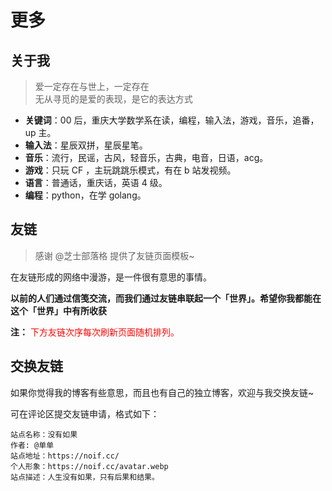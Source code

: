# 更多


## 关于我

> 爱一定存在与世上，一定存在  
> 无从寻觅的是爱的表现，是它的表达方式

- **关键词**：00 后，重庆大学数学系在读，编程，输入法，游戏，音乐，追番，up 主。
- **输入法**：星辰双拼，星辰星笔。
- **音乐**：流行，民谣，古风，轻音乐，古典，电音，日语，acg。
- **游戏**：只玩 CF ，主玩跳跳乐模式，有在 b 站发视频。
- **语言**：普通话，重庆话，英语 4 级。
- **编程**：python，在学 golang。

## 友链

> 感谢 @芝士部落格 提供了友链页面模板~

在友链形成的网络中漫游，是一件很有意思的事情。

**以前的人们通过信笺交流，而我们通过友链串联起一个「世界」。希望你我都能在这个「世界」中有所收获**

**注：** <span style="color:red;">下方友链次序每次刷新页面随机排列。<span>

<div class="linkpage"><ul id="friendsList"></ul></div>

## 交换友链

如果你觉得我的博客有些意思，而且也有自己的独立博客，欢迎与我交换友链~

可在评论区提交友链申请，格式如下：

    站点名称：没有如果
    作者: @单单
    站点地址：https://noif.cc/
    个人形象：https://noif.cc/avatar.webp
    站点描述：人生没有如果，只有后果和结果。

<script type="text/javascript">
// 以下为样例内容，按照格式可以随意修改
var myFriends = [
    ["https://blog.weearc.top/", "https://blog.weearc.top/image/face.ico", "@weearc", "相离相惜莫相忘，且行且歌且珍惜"],
    ["https://purefkh.xyz/", "https://purefkh-blog-1256555660.cos.ap-chengdu.myqcloud.com/blog/img/avatar.jpeg", "@purefkh", "Fiat Lux."],
    ["https://rea.ink/", "https://rea.ink/head.png", "@倾书", "清风皓月，光景常新"],
    ["https://thiscute.world/", "https://thiscute.world/avatar/myself.jpg", "@Ryan4Yin", "我错过花，却看见海。"],
    
];


// 以下为核心功能内容，修改前请确保理解您的行为内容与可能造成的结果
var  targetList = document.getElementById("friendsList");
while (myFriends.length > 0) {
    var rndNum = Math.floor(Math.random()*myFriends.length);
    var friendNode = document.createElement("li");
    var friend_link = document.createElement("a"), 
        friend_img = document.createElement("img"), 
        friend_name = document.createElement("h4"), 
        friend_about = document.createElement("p")
    ;
    friend_link.target = "_blank";
    friend_link.href = myFriends[rndNum][0];
    friend_img.src=myFriends[rndNum][1];
    friend_name.innerText = myFriends[rndNum][2];
    friend_about.innerText = myFriends[rndNum][3];
    friend_link.appendChild(friend_img);
    friend_link.appendChild(friend_name);
    friend_link.appendChild(friend_about);
    friendNode.appendChild(friend_link);
    targetList.appendChild(friendNode);
    myFriends.splice(rndNum, 1);
}
</script>

<style>

.linkpage ul {
    color: rgba(255,255,255,.15)
}

.linkpage ul:after {
    content: " ";
    clear: both;
    display: block
}

.linkpage li {
    float: left;
    width: 48%;
    position: relative;
    -webkit-transition: .3s ease-out;
    transition: .3s ease-out;
    border-radius: 5px;
    line-height: 1.3;
    height: 90px;
    display: block
}

.linkpage h3 {
    margin: 15px -25px;
    padding: 0 25px;
    border-left: 5px solid #51aded;
    background-color: #f7f7f7;
    font-size: 25px;
    line-height: 40px
}

.linkpage li:hover {
    background: rgba(230,244,250,.5);
    cursor: pointer
}

.linkpage li a {
    padding: 0 10px 0 90px
}

.linkpage li a img {
    width: 60px;
    height: 60px;
    border-radius: 50%;
    position: absolute;
    top: 15px;
    left: 15px;
    cursor: pointer;
    margin: auto;
    border: none
}

.linkpage li a h4 {
    color: #333;
    font-size: 18px;
    margin: 0 0 7px;
    padding-left: 90px
}

.linkpage li a h4:hover {
    color: #51aded
}

.linkpage li a h4, .linkpage li a p {
    cursor: pointer;
    white-space: nowrap;
    text-overflow: ellipsis;
    overflow: hidden;
    line-height: 1.4;
    margin: 0 !important;
}

.linkpage li a p {
    font-size: 12px;
    color: #999;
    padding-left: 90px
}

@media(max-width: 460px) {
    .linkpage li {
        width:97%
    }

    .linkpage ul {
        padding-left: 5px
    }
}

</style>

